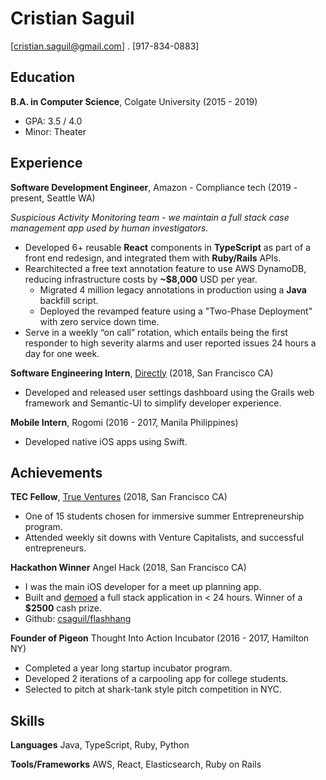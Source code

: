# Cristian Saguil
[cristian.saguil@gmail.com] . [917-834-0883]
## Education
**B.A. in Computer Science**, Colgate University (2015 - 2019)
- GPA: 3.5 / 4.0
- Minor: Theater

## Experience
**Software Development Engineer**, Amazon - Compliance tech (2019 - present, Seattle WA)

*Suspicious Activity Monitoring team - we maintain a full stack case management app used by human investigators.*

- Developed 6+ reusable **React** components in **TypeScript** as part of a front end redesign, and integrated them with **Ruby/Rails** APIs.
- Rearchitected a free text annotation feature to use AWS DynamoDB, reducing infrastructure costs by **~$8,000** USD per year.
  - Migrated 4 million legacy annotations in production using a **Java** backfill script.
  - Deployed the revamped feature using a "Two-Phase Deployment" with zero service down time.
- Serve in a weekly “on call” rotation, which entails being the first responder to high severity alarms and user reported issues 24 hours a day for one week.

**Software Engineering Intern**, [Directly](http://directly.com/) (2018, San Francisco CA)
- Developed and released user settings dashboard using the Grails web framework and Semantic-UI to simplify developer experience.

**Mobile Intern**, Rogomi (2016 - 2017, Manila Philippines)
- Developed native iOS apps using Swift.

## Achievements
**TEC Fellow**, [True Ventures](https://trueventures.com/) (2018, San Francisco CA)
- One of 15 students chosen for immersive summer Entrepreneurship program.
- Attended weekly sit downs with Venture Capitalists, and successful entrepreneurs.

**Hackathon Winner** Angel Hack (2018, San Francisco CA)
- I was the main iOS developer for a meet up planning app.
- Built and [demoed](https://vimeo.com/296757508) a full stack application in < 24 hours. Winner of a **$2500** cash prize.
- Github: [csaguil/flashhang](https://github.com/csaguil/flashhang)

**Founder of Pigeon** Thought Into Action Incubator (2016 - 2017, Hamilton NY)
- Completed a year long startup incubator program.
- Developed 2 iterations of a carpooling app for college students.
- Selected to pitch at shark-tank style pitch competition in NYC.

## Skills
**Languages** Java, TypeScript, Ruby, Python

**Tools/Frameworks** AWS, React, Elasticsearch, Ruby on Rails

